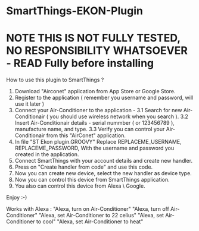 # SmartThings-EKON-Plugin

# NOTE THIS IS NOT FULLY TESTED, NO RESPONSIBILITY WHATSOEVER - READ Fully before installing

How to use this plugin to SmartThings ?

1. Download "Airconet" application from App Store or Google Store.
2. Register to the application ( remember you username and password, will use it later )
3. Connect your Air-Conditioner to the application - 
   3.1 Search for new Air-Conditionair ( you should use wireless network when you search ).
   3.2 Insert Air-Conditionair details - serial nummber ( or 123456789 ), manufacture name, and type.
   3.3 Verify you can control your Air-Conditionair from this "AirConet" application.
4. In file "ST Ekon plugin.GROOVY" Replace REPLACEME_USERNAME, REPLACEME_PASSWORD,
   With the username and password you created in the application.
5. Connect SmartThings with your account details and create new handler.
6. Press on "Create handler from code" and use this code.
7. Now you can create new device, select the new handler as device type.
8. Now you can control this device from SmartThings application.
9. You also can control this device from Alexa \ Google.

Enjoy :-)

Works with Alexa :
"Alexa, turn on Air-Conditioner"
"Alexa, turn off Air-Conditioner"
"Alexa, set Air-Conditioner to 22 celius"
"Alexa, set Air-Conditioner to cool"
"Alexa, set Air-Conditioner to heat"

